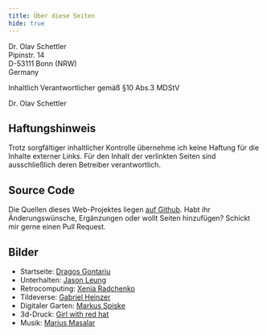 ```yaml
---
title: Über diese Seiten
hide: true
---
```

Dr. Olav Schettler  
Pipinstr. 14  
D-53111 Bonn (NRW)  
Germany

Inhaltlich Verantwortlicher gemäß §10 Abs.3 MDStV

Dr. Olav Schettler

## Haftungshinweis

Trotz sorgfältiger inhaltlicher Kontrolle übernehme ich keine Haftung für die Inhalte externer Links. Für den Inhalt der verlinkten Seiten sind ausschließlich deren Betreiber verantwortlich.

## Source Code

Die Quellen dieses Web-Projektes liegen [auf Github](https://github.com/codekulturbonn/creative-computing.git). Habt ihr Änderungswünsche, Ergänzungen  oder wollt Seiten hinzufügen? Schickt mir gerne einen Pull Request.

## Bilder

* Startseite: [Dragos Gontariu](https://unsplash.com/de/fotos/54VAb3f1z6w)
* Unterhalten: [Jason Leung](https://unsplash.com/de/fotos/mZNRsYE9Qi4)
* Retrocomputing: [Xenia Radchenko](https://unsplash.com/de/fotos/ezEn4jYrVYQ)
* Tildeverse: [Gabriel Heinzer](https://unsplash.com/de/fotos/4Mw7nkQDByk)
* Digitaler Garten: [Markus Spiske](https://unsplash.com/de/fotos/sFydXGrt5OA)
* 3d-Druck: [Girl with red hat](https://unsplash.com/de/fotos/grune-drachenfigur-auf-weisser-flache-Jcuz3_e1moQ)
* Musik: [Marius Masalar](https://unsplash.com/de/fotos/tilt-selective-photograph-of-music-notes-rPOmLGwai2w)


